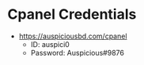 # Cpanel Credentials

* https://auspiciousbd.com/cpanel
  * ID: auspici0
  * Password: Auspicious#9876
